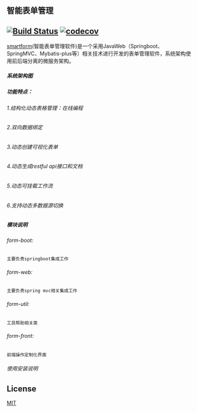 ## 智能表单管理  
[![Build Status](https://travis-ci.org/matrixorz/smartform.svg?branch=master)](https://travis-ci.org/matrixorz/smartform)
[![codecov](https://codecov.io/gh/matrixorz/smartform/branch/master/graph/badge.svg)](https://codecov.io/gh/matrixorz/smartform)
---------------------------------------------------------
  
[smartform](https://github.com/matrixorz/smartform)(智能表单管理软件)是一个采用JavaWeb（Springboot、SpringMVC、Mybatis-plus等）相关技术进行开发的表单管理软件，系统架构使用前后端分离的微服务架构。

##### 系统架构图



##### 功能特点：
###### 1.结构化动态表格管理：在线编程 
###### 2.双向数据绑定
###### 3.动态创建可视化表单
###### 4.动态生成restful api接口和文档  
###### 5.动态可挂载工作流
###### 6.支持动态多数据源切换


##### 模块说明
###### form-boot: 
    主要负责springboot集成工作   

###### form-web:
    主要负责spring mvc相关集成工作  

###### form-util:  
    工具帮助相关类
    
###### form-front:  
    前端操作定制化界面


###### 使用安装说明



## License

[MIT](./LICENSE)
